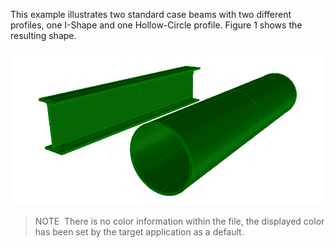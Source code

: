 ﻿This example illustrates two standard case beams with two different profiles, one I-Shape and one Hollow-Circle profile. Figure 1 shows the resulting shape.

!["Beam Unit Tests Varying Profile"](../../../../figures/examples/beam_varying_profiles.png "Figure 1 &mdash; Standard case beams with varying profiles.")

> NOTE&nbsp; There is no color information within the file, the displayed color has been set by the target application as a default.